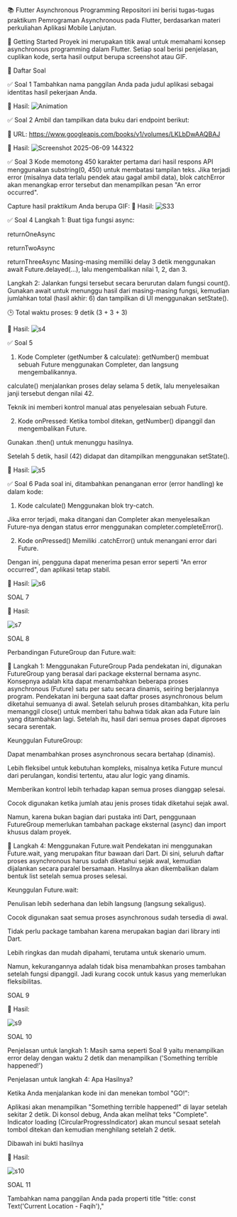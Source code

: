 📚 Flutter Asynchronous Programming
Repositori ini berisi tugas-tugas praktikum Pemrograman Asynchronous pada Flutter, berdasarkan materi perkuliahan Aplikasi Mobile Lanjutan.

🚀 Getting Started
Proyek ini merupakan titik awal untuk memahami konsep asynchronous programming dalam Flutter. Setiap soal berisi penjelasan, cuplikan kode, serta hasil output berupa screenshot atau GIF.

📝 Daftar Soal



✅ Soal 1
Tambahkan nama panggilan Anda pada judul aplikasi sebagai identitas hasil pekerjaan Anda.

📸 Hasil:
![Animation](https://github.com/user-attachments/assets/9e0e4eb4-d925-4a6e-99a8-2ef77d743459)


✅ Soal 2
Ambil dan tampilkan data buku dari endpoint berikut:

📎 URL:
https://www.googleapis.com/books/v1/volumes/LKLbDwAAQBAJ

📸 Hasil:
![Screenshot 2025-06-09 144322](https://github.com/user-attachments/assets/78ede47e-05d1-4273-9254-734b064ac76a)



✅ Soal 3
Kode memotong 450 karakter pertama dari hasil respons API menggunakan substring(0, 450) untuk membatasi tampilan teks. Jika terjadi error (misalnya data terlalu pendek atau gagal ambil data), blok catchError akan menangkap error tersebut dan menampilkan pesan "An error occurred".

Capture hasil praktikum Anda berupa GIF:
📸 Hasil:
![S33](https://github.com/user-attachments/assets/0dd9ac70-396d-4001-803e-ab013184857a)



✅ Soal 4
Langkah 1:
Buat tiga fungsi async:

returnOneAsync

returnTwoAsync

returnThreeAsync
Masing-masing memiliki delay 3 detik menggunakan await Future.delayed(...), lalu mengembalikan nilai 1, 2, dan 3.

Langkah 2:
Jalankan fungsi tersebut secara berurutan dalam fungsi count(). Gunakan await untuk menunggu hasil dari masing-masing fungsi, kemudian jumlahkan total (hasil akhir: 6) dan tampilkan di UI menggunakan setState().

🕒 Total waktu proses: 9 detik (3 + 3 + 3)

📸 Hasil:
![s4](https://github.com/user-attachments/assets/768dbb36-2ef4-4f3a-af3a-db9ec159d8b0)


✅ Soal 5
1. Kode Completer (getNumber & calculate):
getNumber() membuat sebuah Future menggunakan Completer, dan langsung mengembalikannya.

calculate() menjalankan proses delay selama 5 detik, lalu menyelesaikan janji tersebut dengan nilai 42.

Teknik ini memberi kontrol manual atas penyelesaian sebuah Future.

2. Kode onPressed:
Ketika tombol ditekan, getNumber() dipanggil dan mengembalikan Future.

Gunakan .then() untuk menunggu hasilnya.

Setelah 5 detik, hasil (42) didapat dan ditampilkan menggunakan setState().

📸 Hasil:
![s5](https://github.com/user-attachments/assets/a08cc6b3-6052-4f2a-aa29-4c9bcb31ce86)



✅ Soal 6
Pada soal ini, ditambahkan penanganan error (error handling) ke dalam kode:

1. Kode calculate()
Menggunakan blok try-catch.

Jika error terjadi, maka ditangani dan Completer akan menyelesaikan Future-nya dengan status error menggunakan completer.completeError().

2. Kode onPressed()
Memiliki .catchError() untuk menangani error dari Future.

Dengan ini, pengguna dapat menerima pesan error seperti "An error occurred", dan aplikasi tetap stabil.

📸 Hasil:
![s6](https://github.com/user-attachments/assets/e6659763-a5cc-4728-a858-9c6152be1061)


SOAL 7

📸 Hasil:


![s7](https://github.com/user-attachments/assets/dd454059-aa2d-4fb7-9ae5-b0742fbaaa37)


SOAL 8

Perbandingan FutureGroup dan Future.wait:

🔹 Langkah 1: Menggunakan FutureGroup
Pada pendekatan ini, digunakan FutureGroup yang berasal dari package eksternal bernama async. Konsepnya adalah kita dapat menambahkan beberapa proses asynchronous (Future) satu per satu secara dinamis, seiring berjalannya program. Pendekatan ini berguna saat daftar proses asynchronous belum diketahui semuanya di awal. Setelah seluruh proses ditambahkan, kita perlu memanggil close() untuk memberi tahu bahwa tidak akan ada Future lain yang ditambahkan lagi. Setelah itu, hasil dari semua proses dapat diproses secara serentak.

Keunggulan FutureGroup:

Dapat menambahkan proses asynchronous secara bertahap (dinamis).

Lebih fleksibel untuk kebutuhan kompleks, misalnya ketika Future muncul dari perulangan, kondisi tertentu, atau alur logic yang dinamis.

Memberikan kontrol lebih terhadap kapan semua proses dianggap selesai.

Cocok digunakan ketika jumlah atau jenis proses tidak diketahui sejak awal.

Namun, karena bukan bagian dari pustaka inti Dart, penggunaan FutureGroup memerlukan tambahan package eksternal (async) dan import khusus dalam proyek.

🔹 Langkah 4: Menggunakan Future.wait
Pendekatan ini menggunakan Future.wait, yang merupakan fitur bawaan dari Dart. Di sini, seluruh daftar proses asynchronous harus sudah diketahui sejak awal, kemudian dijalankan secara paralel bersamaan. Hasilnya akan dikembalikan dalam bentuk list setelah semua proses selesai.

Keunggulan Future.wait:

Penulisan lebih sederhana dan lebih langsung (langsung sekaligus).

Cocok digunakan saat semua proses asynchronous sudah tersedia di awal.

Tidak perlu package tambahan karena merupakan bagian dari library inti Dart.

Lebih ringkas dan mudah dipahami, terutama untuk skenario umum.

Namun, kekurangannya adalah tidak bisa menambahkan proses tambahan setelah fungsi dipanggil. Jadi kurang cocok untuk kasus yang memerlukan fleksibilitas.

SOAL 9

📸 Hasil:

![s9](https://github.com/user-attachments/assets/5a290144-31ca-46d9-b53b-ffb712b04204)


SOAL 10

Penjelasan untuk langkah 1:
Masih sama seperti Soal 9 yaitu menampilkan error delay dengan waktu 2 detik dan menampilkan ('Something terrible happened!') 

Penjelasan untuk langkah 4:
Apa Hasilnya?

Ketika Anda menjalankan kode ini dan menekan tombol "GO!":

Aplikasi akan menampilkan "Something terrible happened!" di layar setelah sekitar 2 detik.
Di konsol debug, Anda akan melihat teks "Complete".
Indicator loading (CircularProgressIndicator) akan muncul sesaat setelah tombol ditekan dan kemudian menghilang setelah 2 detik.

Dibawah ini bukti hasilnya

📸 Hasil:


![s10](https://github.com/user-attachments/assets/cac8659b-2e58-4f67-ad0b-19494d43b128)


SOAL 11

Tambahkan nama panggilan Anda pada properti title
"title: const Text('Current Location - Faqih'),"











